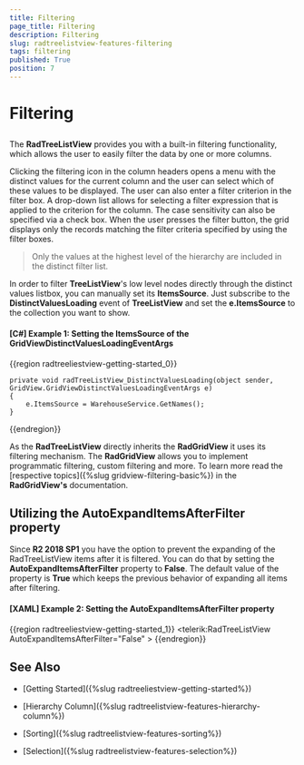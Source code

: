 ```yaml
---
title: Filtering
page_title: Filtering
description: Filtering
slug: radtreelistview-features-filtering
tags: filtering
published: True
position: 7
---
```


# Filtering

## 

The __RadTreeListView__ provides you with a built-in filtering functionality, which allows the user to easily filter the data by one or more columns.

Clicking the filtering icon in the column headers opens a menu with the distinct values for the current column and the user can select which of these values to be displayed. The user can also enter a filter criterion in the filter box. A drop-down list allows for selecting a filter expression that is applied to the criterion for the column. The case sensitivity can also be specified via a check box. When the user presses the filter button, the grid displays only the records matching the filter criteria specified by using the filter boxes. 

>Only the values at the highest level of the hierarchy are included in the distinct filter list.

In order to filter __TreeListView__'s low level nodes directly through the distinct values listbox, you can manually set its __ItemsSource__. Just subscribe to the __DistinctValuesLoading__ event of __TreeListView__ and set the __e.ItemsSource__ to the collection you want to show.  

#### __[C#] Example 1: Setting the ItemsSource of the GridViewDistinctValuesLoadingEventArgs__
{{region radtreeliestview-getting-started_0}}

	private void radTreeListView_DistinctValuesLoading(object sender, GridView.GridViewDistinctValuesLoadingEventArgs e)
	{
	    e.ItemsSource = WarehouseService.GetNames();
	}
{{endregion}}

As the __RadTreeListView__ directly inherits the __RadGridView__ it uses its filtering mechanism. The __RadGridView__ allows you to implement programmatic filtering, custom filtering and more. To learn more read the [respective topics]({%slug gridview-filtering-basic%}) in the __RadGridView's__ documentation.

## Utilizing the AutoExpandItemsAfterFilter property

Since **R2 2018 SP1** you have the option to prevent the expanding of the RadTreeListView items after it is filtered. You can do that by setting the **AutoExpandItemsAfterFilter** property to **False**. The default value of the property is **True** which keeps the previous behavior of expanding all items after filtering.

#### __[XAML] Example 2: Setting the AutoExpandItemsAfterFilter property__
{{region radtreeliestview-getting-started_1}}
	 <telerik:RadTreeListView AutoExpandItemsAfterFilter="False" >
{{endregion}}

## See Also

 * [Getting Started]({%slug radtreeliestview-getting-started%})

 * [Hierarchy Column]({%slug radtreelistview-features-hierarchy-column%})

 * [Sorting]({%slug radtreelistview-features-sorting%})

 * [Selection]({%slug radtreelistview-features-selection%})
